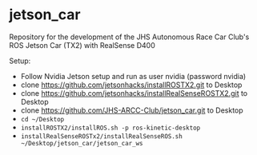 # jetson_car
Repository for the development of the JHS Autonomous Race Car Club's ROS  Jetson Car (TX2) with RealSense D400


Setup:
- Follow Nvidia Jetson setup and run as user nvidia (password nvidia)
- clone https://github.com/jetsonhacks/installROSTX2.git to Desktop
- clone https://github.com/jetsonhacks/installRealSenseROSTX2.git to Desktop
- clone https://github.com/JHS-ARCC-Club/jetson_car.git to Desktop
- `cd ~/Desktop`
- `installROSTX2/installROS.sh -p ros-kinetic-desktop`
- `installRealSenseROSTx2/installRealSenseROS.sh ~/Desktop/jetson_car/jetson_car_ws`
